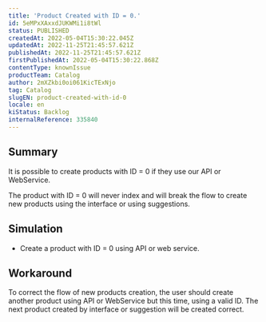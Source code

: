 ```yaml
---
title: 'Product Created with ID = 0.'
id: 5eMPxXAxxdJUKWMi1i8tWl
status: PUBLISHED
createdAt: 2022-05-04T15:30:22.045Z
updatedAt: 2022-11-25T21:45:57.621Z
publishedAt: 2022-11-25T21:45:57.621Z
firstPublishedAt: 2022-05-04T15:30:22.868Z
contentType: knownIssue
productTeam: Catalog
author: 2mXZkbi0oi061KicTExNjo
tag: Catalog
slugEN: product-created-with-id-0
locale: en
kiStatus: Backlog
internalReference: 335840
---
```


## Summary


It is possible to create products with ID = 0 if they use our API or WebService.

The product with ID = 0 will never index and will break the flow to create new products using the interface or using suggestions.



## Simulation


- Create a product with ID = 0 using API or web service.



## Workaround


To correct the flow of new products creation, the user should create another product using API or WebService but this time, using a valid ID. The next product created by interface or suggestion will be created correct.

